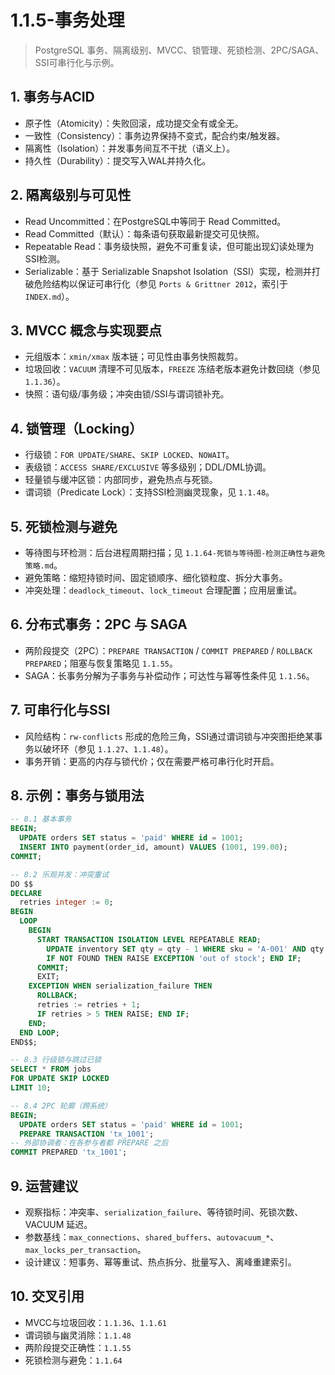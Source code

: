 ﻿# 1.1.5-事务处理

> PostgreSQL 事务、隔离级别、MVCC、锁管理、死锁检测、2PC/SAGA、SSI可串行化与示例。

## 1. 事务与ACID

- 原子性（Atomicity）：失败回滚，成功提交全有或全无。
- 一致性（Consistency）：事务边界保持不变式，配合约束/触发器。
- 隔离性（Isolation）：并发事务间互不干扰（语义上）。
- 持久性（Durability）：提交写入WAL并持久化。

## 2. 隔离级别与可见性

- Read Uncommitted：在PostgreSQL中等同于 Read Committed。
- Read Committed（默认）：每条语句获取最新提交可见快照。
- Repeatable Read：事务级快照，避免不可重复读，但可能出现幻读处理为SSI检测。
- Serializable：基于 Serializable Snapshot Isolation（SSI）实现，检测并打破危险结构以保证可串行化（参见 `Ports & Grittner 2012`，索引于 `INDEX.md`）。

## 3. MVCC 概念与实现要点

- 元组版本：`xmin/xmax` 版本链；可见性由事务快照裁剪。
- 垃圾回收：`VACUUM` 清理不可见版本，`FREEZE` 冻结老版本避免计数回绕（参见 `1.1.36`）。
- 快照：语句级/事务级；冲突由锁/SSI与谓词锁补充。

## 4. 锁管理（Locking）

- 行级锁：`FOR UPDATE/SHARE`、`SKIP LOCKED`、`NOWAIT`。
- 表级锁：`ACCESS SHARE/EXCLUSIVE` 等多级别；DDL/DML协调。
- 轻量锁与缓冲区锁：内部同步，避免热点与死锁。
- 谓词锁（Predicate Lock）：支持SSI检测幽灵现象，见 `1.1.48`。

## 5. 死锁检测与避免

- 等待图与环检测：后台进程周期扫描；见 `1.1.64-死锁与等待图-检测正确性与避免策略.md`。
- 避免策略：缩短持锁时间、固定锁顺序、细化锁粒度、拆分大事务。
- 冲突处理：`deadlock_timeout`、`lock_timeout` 合理配置；应用层重试。

## 6. 分布式事务：2PC 与 SAGA

- 两阶段提交（2PC）：`PREPARE TRANSACTION` / `COMMIT PREPARED` / `ROLLBACK PREPARED`；阻塞与恢复策略见 `1.1.55`。
- SAGA：长事务分解为子事务与补偿动作；可达性与幂等性条件见 `1.1.56`。

## 7. 可串行化与SSI

- 风险结构：`rw-conflicts` 形成的危险三角，SSI通过谓词锁与冲突图拒绝某事务以破坏环（参见 `1.1.27`、`1.1.48`）。
- 事务开销：更高的内存与锁代价；仅在需要严格可串行化时开启。

## 8. 示例：事务与锁用法

```sql
-- 8.1 基本事务
BEGIN;
  UPDATE orders SET status = 'paid' WHERE id = 1001;
  INSERT INTO payment(order_id, amount) VALUES (1001, 199.00);
COMMIT;

-- 8.2 乐观并发：冲突重试
DO $$
DECLARE
  retries integer := 0;
BEGIN
  LOOP
    BEGIN
      START TRANSACTION ISOLATION LEVEL REPEATABLE READ;
        UPDATE inventory SET qty = qty - 1 WHERE sku = 'A-001' AND qty > 0;
        IF NOT FOUND THEN RAISE EXCEPTION 'out of stock'; END IF;
      COMMIT;
      EXIT;
    EXCEPTION WHEN serialization_failure THEN
      ROLLBACK;
      retries := retries + 1;
      IF retries > 5 THEN RAISE; END IF;
    END;
  END LOOP;
END$$;

-- 8.3 行级锁与跳过已锁
SELECT * FROM jobs
FOR UPDATE SKIP LOCKED
LIMIT 10;

-- 8.4 2PC 轮廓（跨系统）
BEGIN;
  UPDATE orders SET status = 'paid' WHERE id = 1001;
  PREPARE TRANSACTION 'tx_1001';
-- 外部协调者：在各参与者都 PREPARE 之后
COMMIT PREPARED 'tx_1001';
```

## 9. 运营建议

- 观察指标：冲突率、`serialization_failure`、等待锁时间、死锁次数、VACUUM 延迟。
- 参数基线：`max_connections`、`shared_buffers`、`autovacuum_*`、`max_locks_per_transaction`。
- 设计建议：短事务、幂等重试、热点拆分、批量写入、离峰重建索引。

## 10. 交叉引用

- MVCC与垃圾回收：`1.1.36`、`1.1.61`
- 谓词锁与幽灵消除：`1.1.48`
- 两阶段提交正确性：`1.1.55`
- 死锁检测与避免：`1.1.64`
